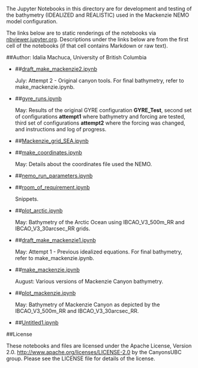 The Jupyter Notebooks in this directory are for development and testing of
the bathymetry (IDEALIZED and REALISTIC) used in the Mackenzie NEMO model configuration.

The links below are to static renderings of the notebooks via
[nbviewer.jupyter.org](http://nbviewer.jupyter.org/).
Descriptions under the links below are from the first cell of the notebooks
(if that cell contains Markdown or raw text).

##Author: Idalia Machuca, University of British Columbia

* ##[draft_make_mackenzie2.ipynb](http://nbviewer.jupyter.org/urls/bitbucket.org/CanyonsUBC/mackenzie_canyon/raw/tip/bathymetry/notebooks/draft_make_mackenzie2.ipynb)  
    
    July: Attempt 2 - Original canyon tools. For final bathymetry, refer to make_mackenzie.ipynb.  

* ##[gyre_runs.ipynb](http://nbviewer.jupyter.org/urls/bitbucket.org/CanyonsUBC/mackenzie_canyon/raw/tip/bathymetry/notebooks/gyre_runs.ipynb)  
    
    May: Results of the original GYRE configuration **GYRE_Test**, second set of configurations **attempt1** where bathymetry and forcing are tested, third set of configurations **attempt2** where the forcing was changed, and instructions and log of progress.  

* ##[Mackenzie_grid_SEA.ipynb](http://nbviewer.jupyter.org/urls/bitbucket.org/CanyonsUBC/mackenzie_canyon/raw/tip/bathymetry/notebooks/Mackenzie_grid_SEA.ipynb)  
    
* ##[make_coordinates.ipynb](http://nbviewer.jupyter.org/urls/bitbucket.org/CanyonsUBC/mackenzie_canyon/raw/tip/bathymetry/notebooks/make_coordinates.ipynb)  
    
    May: Details about the coordinates file used the NEMO.  

* ##[nemo_run_parameters.ipynb](http://nbviewer.jupyter.org/urls/bitbucket.org/CanyonsUBC/mackenzie_canyon/raw/tip/bathymetry/notebooks/nemo_run_parameters.ipynb)  
    
* ##[room_of_requirement.ipynb](http://nbviewer.jupyter.org/urls/bitbucket.org/CanyonsUBC/mackenzie_canyon/raw/tip/bathymetry/notebooks/room_of_requirement.ipynb)  
    
    Snippets.  

* ##[plot_arctic.ipynb](http://nbviewer.jupyter.org/urls/bitbucket.org/CanyonsUBC/mackenzie_canyon/raw/tip/bathymetry/notebooks/plot_arctic.ipynb)  
    
    May: Bathymetry of the Arctic Ocean using IBCAO_V3_500m_RR and IBCAO_V3_30arcsec_RR grids.  

* ##[draft_make_mackenzie1.ipynb](http://nbviewer.jupyter.org/urls/bitbucket.org/CanyonsUBC/mackenzie_canyon/raw/tip/bathymetry/notebooks/draft_make_mackenzie1.ipynb)  
    
    May: Attempt 1 - Previous idealized equations. For final bathymetry, refer to make_mackenzie.ipynb.  

* ##[make_mackenzie.ipynb](http://nbviewer.jupyter.org/urls/bitbucket.org/CanyonsUBC/mackenzie_canyon/raw/tip/bathymetry/notebooks/make_mackenzie.ipynb)  
    
    August: Various versions of Mackenzie Canyon bathymetry.  

* ##[plot_mackenzie.ipynb](http://nbviewer.jupyter.org/urls/bitbucket.org/CanyonsUBC/mackenzie_canyon/raw/tip/bathymetry/notebooks/plot_mackenzie.ipynb)  
    
    May: Bathymetry of Mackenzie Canyon as depicted by the IBCAO_V3_500m_RR and IBCAO_V3_30arcsec_RR.  

* ##[Untitled1.ipynb](http://nbviewer.jupyter.org/urls/bitbucket.org/CanyonsUBC/mackenzie_canyon/raw/tip/bathymetry/notebooks/Untitled1.ipynb)  
    

##License

These notebooks and files are licensed under the Apache License, Version 2.0.
http://www.apache.org/licenses/LICENSE-2.0 by the CanyonsUBC group.
Please see the LICENSE file for details of the license.
